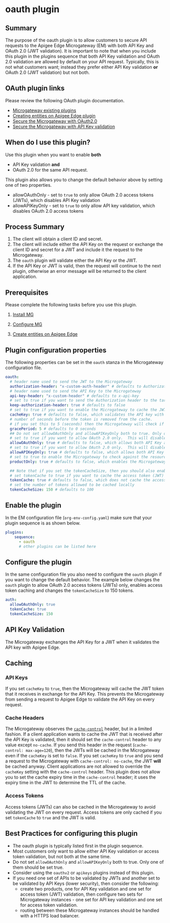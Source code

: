 # oauth plugin

## Summary
The purpose of the oauth plugin is to allow customers to secure API requests to the Apigee Edge Microgateway (EM) with both API Key and OAuth 2.0 (JWT validation).  It is important to note that when you include this plugin in the plugins sequence that both API Key validation and OAuth 2.0 validation are allowed by default on your API request.  Typically, this is not what customers want; instead they prefer either API Key validation **or** OAuth 2.0 (JWT validation) but not both.  

## OAuth plugin links
Please review the following OAuth plugin documentation.  
* [Microgateway existing plugins](https://docs.apigee.com/api-platform/microgateway/2.5.x/use-plugins#existingpluginsbundledwithedgemicrogateway)
* [Creating entities on Apigee Edge plugin](https://docs.apigee.com/api-platform/microgateway/2.5.x/setting-and-configuring-edge-microgateway.html#part2createentitiesonapigeeedge)
* [Secure the Microgateway with OAuth2.0](https://docs.apigee.com/api-platform/microgateway/2.5.x/setting-and-configuring-edge-microgateway.html#part4secureedgemicrogateway)
* [Secure the Microgateway with API Key validation](https://docs.apigee.com/api-platform/microgateway/2.5.x/setting-and-configuring-edge-microgateway.html#part4secureedgemicrogateway-securingtheapiwithanapikey)


## When do I use this plugin?
Use this plugin when you want to enable **both**
* API Key validation **and**
* OAuth 2.0 for the same API request.

This plugin also allows you to change the default behavior above by setting one of two properties.
* allowOAuthOnly - set to `true` to only allow OAuth 2.0 access tokens (JWTs), which disables API Key validation
* allowAPIKeyOnly - set to `true` to only allow API key validation, which disables OAuth 2.0 access tokens

## Process Summary

1. The client will obtain a client ID and secret.
2. The client will include either the API Key on the request or exchange the client ID and secret for a JWT and include it the request to the Microgateway.
3. The `oauth` plugin will validate either the API Key or the JWT.
4. If the API Key or JWT is valid, then the request will continue to the next plugin, otherwise an error message will be returned to the client application.

## Prerequisites
Please complete the following tasks before you use this plugin.  

1. [Install MG](https://docs.apigee.com/api-platform/microgateway/3.0.x/setting-and-configuring-edge-microgateway#Prerequisite)   

2. [Configure MG](https://docs.apigee.com/api-platform/microgateway/3.0.x/setting-and-configuring-edge-microgateway#Part1)

3. [Create entities on Apigee Edge](https://docs.apigee.com/api-platform/microgateway/3.0.x/setting-and-configuring-edge-microgateway#Part2)


## Plugin configuration properties
The following properties can be set in the `oauth` stanza in the Microgateway configuration file.

```yaml
oauth:
  # header name used to send the JWT to the Microgateway
  authorization-header: "x-custom-auth-header" # defaults to Authorization: Bearer
  # header name used to send the API Key to the Microgateway
  api-key-header: "x-custom-header" # defaults to x-api-key
  # set to true if you want to send the Authorization header to the target server; set to false when you want this plugin to remove the header after it is validated.
  keep-authorization-header: true # defaults to false
  # set to true if you want to enable the Microgateway to cache the JWT that is received when the API Key is validated.
  cacheKey: true # defaults to false, which validates the API key with Apigee Edge on each request
  # number of seconds before the token is removed from the cache.
  # if you set this to 5 (seconds) then the Microgateway will check if the difference between the expiry time and the current time [abs(expiry time - current time)] is less than or equal (<=) to the grace period.  If true, then the Microgateway will remove the token from the cache.  
  gracePeriod: 5 # defaults to 0 seconds
  ## Do not set allowOAuthOnly and allowAPIKeyOnly both to true. Only one of them should be set true.
  # set to true if you want to allow OAuth 2.0 only.  This will disable API Key validation.
  allowOAuthOnly: true # defaults to false, which allows both API Key and OAuth 2.0
  # set to true if you want to allow OAuth 2.0 only.  This will disable API Key validation.
  allowAPIKeyOnly: true # defaults to false, which allows both API Key and OAuth 2.0
  # set to true to enable the Microgateway to check against the resource paths only.  In this case it ignores the proxy name check.  
  productOnly: true # defaults to false, which enables the Microgateway to check if the proxy name is included in the product.

  ## Note that if you set the tokenCacheSize, then you should also enable it (tokenCache: true)
  # set tokenCache to true if you want to cache the access token (JWT) that is received after the API key is validated.
  tokenCache: true # defaults to false, which does not cache the access token.
  # set the number of tokens allowed to be cached locally
  tokenCacheSize: 150 # defaults to 100
```

## Enable the plugin
In the EM configuration file (`org-env-config.yaml`) make sure that your plugin sequence is as shown below.

```yaml
plugins:
    sequence:
      - oauth
      # other plugins can be listed here
```

## Configure the plugin
In the same configuration file you also need to configure the `oauth` plugin if you want to change the default behavior.  The example below changes the `oauth` plugin to allow OAuth 2.0 access tokens (JWTs) only, enables access token caching and changes the `tokenCacheSize` to 150 tokens.    

```yaml
auth:
  allowOAuthOnly: true
  tokenCache: true
  tokenCacheSize: 150
```

## API Key Validation
The Microgateway exchanges the API Key for a JWT when it validates the API key with Apigee Edge.   

## Caching
### API Keys
If you set `cacheKey` to `true`, then the Microgateway will cache the JWT token that it receives in exchange for the API Key.  This prevents the Microgateway from sending a request to Apigee Edge to validate the API Key on every request.

### Cache Headers
The Microgateway observes the [`cache-control`](https://developers.google.com/web/fundamentals/performance/optimizing-content-efficiency/http-caching) header, but in a limited fashion.  If a client application wants to cache the JWT that is received after the API Key is validated, then it should set the `cache-control` header to any value except `no-cache`.  If you send this header in the request (`cache-control: max-age=120`), then the JWTs will be cached in the Microgateway even if the `cacheKey` is set to `false`.  If you set `cacheKey` to `true` and you send a request to the Microgateway with `cache-control: no-cache`, the JWT **will** be cached anyway.  Client applications are not allowed to override the `cacheKey` setting with the `cache-control` header.  This plugin does not allow you to set the cache expiry time in the `cache-control` header; it uses the expiry time in the JWT to determine the TTL of the cache.  

### Access Tokens
Access tokens (JWTs) can also be cached in the Microgateway to avoid validating the JWT on every request.  Access tokens are only cached if you set `tokenCache` to `true` and the JWT is valid.  

## Best Practices for configuring this plugin
* The oauth plugin is typically listed first in the plugin sequence.  
* Most customers only want to allow either API Key validation or access token validation, but not both at the same time.
* Do not set `allowOAuthOnly` and `allowAPIKeyOnly` both to true. Only one of them should be set true.
* Consider using the `oauthv2` or `apikeys` plugins instead of this plugin.  
* If you need one set of APIs to be validated by JWTs and another set to be validated by API Keys (lower security), then consider the following:
  * create two products, one for API Key validation and one set for access token (JWT) validation, then configure two sets for Microgateway instances - one set for API key validation and one set for access token validation.
  * routing between these Microgateway instances should be handled with a HTTPS load balancer.  
